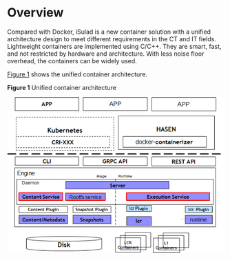 # Overview<a name="EN-US_TOPIC_0184808038"></a>

Compared with Docker, iSulad is a new container solution with a unified architecture design to meet different requirements in the CT and IT fields. Lightweight containers are implemented using C/C++. They are smart, fast, and not restricted by hardware and architecture. With less noise floor overhead, the containers can be widely used.

[Figure 1](#en-us_topic_0182207099_fig10763114141217)  shows the unified container architecture.

**Figure  1**  Unified container architecture<a name="en-us_topic_0182207099_fig10763114141217"></a>  


![](figures/en-us_image_0183048952.png)

